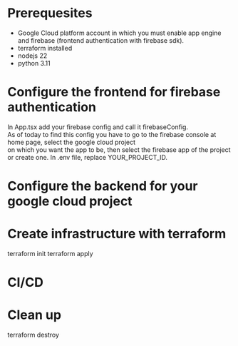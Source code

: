 # Prerequesites

* Google Cloud platform account in which you must enable app engine and firebase (frontend authentication with firebase sdk).
* terraform installed
* nodejs 22
* python 3.11

# Configure the frontend for firebase authentication

In App.tsx add your firebase config and call it firebaseConfig.  
As of today to find this config you have to go to the firebase console at home page, select the google cloud project  
on which you want the app to be, then select the firebase app of the project or create one.
In .env file, replace YOUR_PROJECT_ID.

# Configure the backend for your google cloud project

# Create infrastructure with terraform

terraform init
terraform apply

# CI/CD

# Clean up

terraform destroy